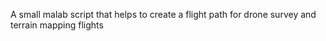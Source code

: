 A small malab script that helps to create a flight path for drone survey and terrain mapping flights
